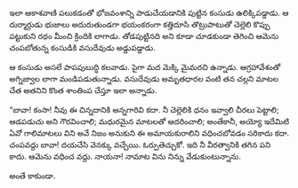 ﻿ఇలా ఆకాశవాణి పలుకడంతో భోజవంశాన్ని పాడుచేయడానికి పుట్టిన కంసుడు ఉలిక్కిపడ్డాడు. ఆ దుర్మార్గుడు భుజాలు అదురుతుండగా భయంకరంగా కత్తిదూసి తొట్రుపాటుతో చెల్లెలి కొప్పు పట్టుకుని రథం మీంచి క్రిందికి లాగాడు. తోడపుట్టినది అని కూడా చూడకుండా తెగించి ఆమెను చంపబోతున్న కంసుడికి వసుదేవుడు అడ్డుపడ్డాడు. 

ఆ కంసుడు అసలే పాపపుబుద్ధి కలవాడు. పైగా మద మెక్కి మైమరచి ఉన్నాడు. ఆగ్రహావేశంతో అగ్నిజ్వాల లాగా మండిపడుతున్నాడు. వసుదేవుడు అమృతధారల వంటి తన చల్లని మాటల చేత అతనిని కొంత శాంతింప చేస్తూ ఇలా అన్నాడు. 

“బావా! కంసా! నీవు ఈ చిన్నదానికి అన్నగారివి కదా. నీ చెల్లెలికి ధనం ఇవ్వాలి చీరలు పెట్టాలి; ఆడపడుచు అని గౌరవించాలి; మధురమైన మాటలతో ఆదరించాలి; అంతేకానీ, అయ్యో ఇదేమిటి ఏవో గాలిమాటలు విని అవే నిజం అనుకుని ఈ అమాయకురాలిని వధించబోవడం సరికాదు కదా. చంపవద్దు బావా! దయచేసి వెనక్కు వచ్చేయి. ఓర్పుతెచ్చుకో. ఇది నీ వీరత్వానికి తగిన పని కాదు. ఆమెను వధించ వద్దు. నాయనా! నామాట విను నిన్ను వేడుకుంటున్నాను. 

అంతే కాకుండా. 

